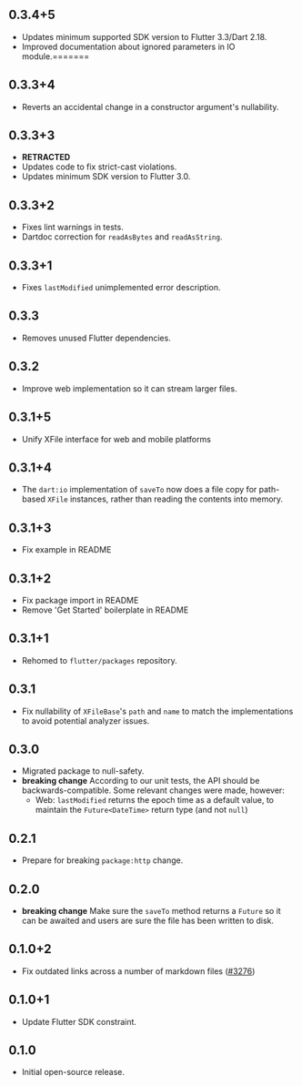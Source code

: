 ## 0.3.4+5

* Updates minimum supported SDK version to Flutter 3.3/Dart 2.18.
* Improved documentation about ignored parameters in IO module.=======


## 0.3.3+4

* Reverts an accidental change in a constructor argument's nullability.

## 0.3.3+3

* **RETRACTED**
* Updates code to fix strict-cast violations.
* Updates minimum SDK version to Flutter 3.0.

## 0.3.3+2

* Fixes lint warnings in tests.
* Dartdoc correction for `readAsBytes` and `readAsString`.

## 0.3.3+1

* Fixes `lastModified` unimplemented error description.

## 0.3.3

* Removes unused Flutter dependencies.

## 0.3.2

* Improve web implementation so it can stream larger files.

## 0.3.1+5

* Unify XFile interface for web and mobile platforms

## 0.3.1+4

* The `dart:io` implementation of `saveTo` now does a file copy for path-based
  `XFile` instances, rather than reading the contents into memory.

## 0.3.1+3

* Fix example in README

## 0.3.1+2

* Fix package import in README
* Remove 'Get Started' boilerplate in README

## 0.3.1+1

* Rehomed to `flutter/packages` repository.

## 0.3.1

* Fix nullability of `XFileBase`'s `path` and `name` to match the
  implementations to avoid potential analyzer issues.

## 0.3.0

* Migrated package to null-safety.
* **breaking change** According to our unit tests, the API should be backwards-compatible. Some relevant changes were made, however:
  * Web: `lastModified` returns the epoch time as a default value, to maintain the `Future<DateTime>` return type (and not `null`)

## 0.2.1

* Prepare for breaking `package:http` change.

## 0.2.0

* **breaking change** Make sure the `saveTo` method returns a `Future` so it can be awaited and users are sure the file has been written to disk.

## 0.1.0+2

* Fix outdated links across a number of markdown files ([#3276](https://github.com/flutter/plugins/pull/3276))

## 0.1.0+1

* Update Flutter SDK constraint.

## 0.1.0

* Initial open-source release.
